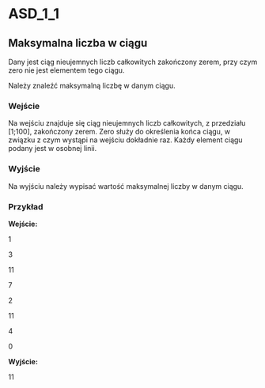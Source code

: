 # ASD_1_1
## Maksymalna liczba w ciągu

Dany jest ciąg nieujemnych liczb całkowitych zakończony zerem, przy czym zero nie jest elementem tego ciągu.

Należy znaleźć maksymalną liczbę w danym ciągu.

### Wejście
Na wejściu znajduje się ciąg nieujemnych liczb całkowitych, z przedziału [1;100], zakończony zerem. Zero służy do określenia końca ciągu, w związku z czym wystąpi na wejściu dokładnie raz. Każdy element ciągu podany jest w osobnej linii.

### Wyjście
Na wyjściu należy wypisać wartość maksymalnej liczby w danym ciągu.

### Przykład
**Wejście:**

1

3

11

7

2

11

4

0


**Wyjście:**

11
